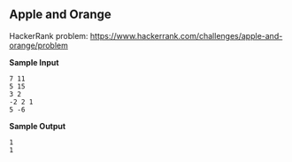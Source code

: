 ## Apple and Orange

HackerRank problem: https://www.hackerrank.com/challenges/apple-and-orange/problem

**Sample Input**

```
7 11
5 15
3 2
-2 2 1
5 -6
```

**Sample Output**

```
1
1
```